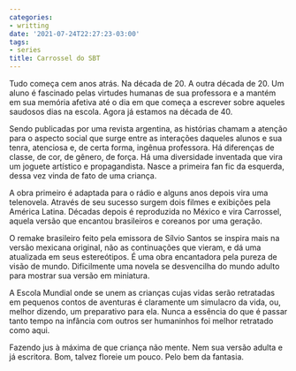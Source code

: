 ```yaml
---
categories:
- writting
date: '2021-07-24T22:27:23-03:00'
tags:
- series
title: Carrossel do SBT
---
```


Tudo começa cem anos atrás. Na década de 20. A outra década de 20. Um aluno é fascinado pelas virtudes humanas de sua professora e a mantém em sua memória afetiva até o dia em que começa a escrever sobre aqueles saudosos dias na escola. Agora já estamos na década de 40.

Sendo publicadas por uma revista argentina, as histórias chamam a atenção para o aspecto social que surge entre as interações daqueles alunos e sua tenra, atenciosa e, de certa forma, ingênua professora. Há diferenças de classe, de cor, de gênero, de força. Há uma diversidade inventada que vira um joguete artístico e propagandista. Nasce a primeira fan fic da esquerda, dessa vez vinda de fato de uma criança.

A obra primeiro é adaptada para o rádio e alguns anos depois vira uma telenovela. Através de seu sucesso surgem dois filmes e exibições pela América Latina. Décadas depois é reproduzida no México e vira Carrossel, aquela versão que encantou brasileiros e coreanos por uma geração.

O remake brasileiro feito pela emissora de Sílvio Santos se inspira mais na versão mexicana original, não as continuações que vieram, e dá uma atualizada em seus estereótipos. É uma obra encantadora pela pureza de visão de mundo. Dificilmente uma novela se desvencilha do mundo adulto para mostrar sua versão em miniatura.

A Escola Mundial onde se unem as crianças cujas vidas serão retratadas em pequenos contos de aventuras é claramente um simulacro da vida, ou, melhor dizendo, um preparativo para ela. Nunca a essência do que é passar tanto tempo na infância com outros ser humaninhos foi melhor retratado como aqui.

Fazendo jus à máxima de que criança não mente. Nem sua versão adulta e já escritora. Bom, talvez floreie um pouco. Pelo bem da fantasia.